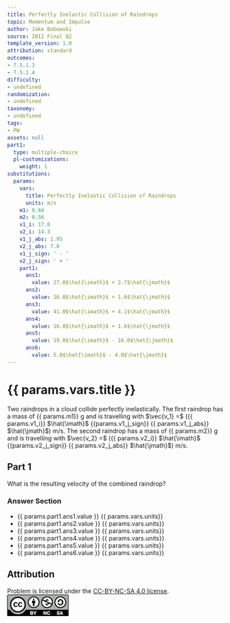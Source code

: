 ```yaml
---
title: Perfectly Inelastic Collision of Raindrops
topic: Momentum and Impulse
author: Jake Bobowski
source: 2012 Final Q2
template_version: 1.0
attribution: standard
outcomes:
- 7.5.1.3
- 7.5.1.4
difficulty:
- undefined
randomization:
- undefined
taxonomy:
- undefined
tags:
- PW
assets: null
part1:
  type: multiple-choice
  pl-customizations:
    weight: 1
substitutions:
  params:
    vars:
      title: Perfectly Inelastic Collision of Raindrops
      units: m/s
    m1: 0.84
    m2: 0.56
    v1_i: 17.8
    v2_i: 14.3
    v1_j_abs: 1.95
    v2_j_abs: 7.0
    v1_j_sign: ' - '
    v2_j_sign: ' + '
    part1:
      ans1:
        value: 27.0$\hat{\imath}$ + 2.7$\hat{\jmath}$
      ans2:
        value: 16.0$\hat{\imath}$ + 1.6$\hat{\jmath}$
      ans3:
        value: 41.0$\hat{\imath}$ + 4.1$\hat{\jmath}$
      ans4:
        value: 16.0$\hat{\imath}$ + 1.6$\hat{\jmath}$
      ans5:
        value: 19.0$\hat{\imath}$ - 16.0$\hat{\jmath}$
      ans6:
        value: 5.0$\hat{\imath}$ - 4.0$\hat{\jmath}$
---
```

# {{ params.vars.title }}
Two raindrops in a cloud collide perfectly inelastically. The first raindrop has a mass of {{ params.m1}} g and is travelling with $\vec{v_1} =$ ({{ params.v1_i}} $\hat{\imath}$ {{params.v1_j_sign}} {{ params.v1_j_abs}} $\hat{\jmath}$) m/s.
The second raindrop has a mass of {{ params.m2}} g and is travelling with $\vec{v_2} =$ ({{ params.v2_i}} $\hat{\imath}$ {{params.v2_j_sign}} {{ params.v2_j_abs}} $\hat{\jmath}$) m/s.

## Part 1

What is the resulting velocity of the combined raindrop?

### Answer Section

- {{ params.part1.ans1.value }} {{ params.vars.units}}
- {{ params.part1.ans2.value }} {{ params.vars.units}}
- {{ params.part1.ans3.value }} {{ params.vars.units}}
- {{ params.part1.ans4.value }} {{ params.vars.units}}
- {{ params.part1.ans5.value }} {{ params.vars.units}}
- {{ params.part1.ans6.value }} {{ params.vars.units}}

## Attribution

Problem is licensed under the [CC-BY-NC-SA 4.0 license](https://creativecommons.org/licenses/by-nc-sa/4.0/).<br> ![The Creative Commons 4.0 license requiring attribution-BY, non-commercial-NC, and share-alike-SA license.](https://raw.githubusercontent.com/firasm/bits/master/by-nc-sa.png)